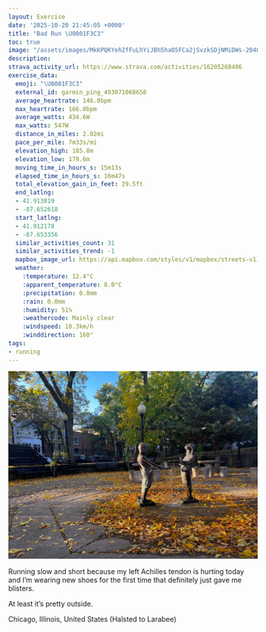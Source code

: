 ```yaml
---
layout: Exercise
date: '2025-10-20 21:45:05 +0000'
title: "Bad Run \U0001F3C3"
toc: true
image: "/assets/images/MkKPQKYehZfFuLhYiJBh5haO5FCa2jSvzkSDjNMiDWs-2048x1536.jpg.jpeg"
description:
strava_activity_url: https://www.strava.com/activities/16205268486
exercise_data:
  emoji: "\U0001F3C3"
  external_id: garmin_ping_493071068658
  average_heartrate: 146.0bpm
  max_heartrate: 166.0bpm
  average_watts: 434.6W
  max_watts: 547W
  distance_in_miles: 2.02mi
  pace_per_mile: 7m33s/mi
  elevation_high: 185.8m
  elevation_low: 179.6m
  moving_time_in_hours_s: 15m13s
  elapsed_time_in_hours_s: 16m47s
  total_elevation_gain_in_feet: 29.5ft
  end_latlng:
  - 41.913819
  - -87.652618
  start_latlng:
  - 41.912178
  - -87.653356
  similar_activities_count: 31
  similar_activities_trend: -1
  mapbox_image_url: https://api.mapbox.com/styles/v1/mapbox/streets-v11/static/path-5+787af2-1.0(wgy~Fpo~uO%3FsBMoB%40%7BAEuACQGW%3F%5BB%5B%3FyCESKE%40GCs%40Fu%40E%5BAmBE%7DABi%40GgAA%7D%40Ba%40CsA%3FmBCc%40BaAGyCCMGEsAJC%3FCEEmBMiB%3FsAK_CA%7DACg%40%40aBHy%40%3FWAUIg%40%3F_BKw%40Cs%40DaDEs%40%3FaCIwBB%5DB%7DAEeBJbD%40tBFb%40%3FpB%40r%40CjAB%7C%40A%5C%40v%40ANLpA%3Fz%40B%60%40AbABHBPAp%40AfDH%5E%40PEpA%40ZCd%40D%60%40A%5ED%5C%40n%40AZBtB%40VBJL%40zAKD%40BLCj%40%40tFA%60AD~%40%40hDAbA%40dAAd%40Df%40AfALtDGbB%3FpAB%60%40CzABd%40),pin-s-s+e5b22e(-87.65193,41.91372),pin-s-f+89ae00(-87.65066999999998,41.91389)/auto/800x800?access_token=pk.eyJ1Ijoiam9zaGJlY2ttYW4iLCJhIjoiY205eWR2aDd1MWZ6djJrbXc4a3M0bWZleiJ9.XiG9OWkNcZk2QzjJbxLB4A
  weather:
    :temperature: 12.4°C
    :apparent_temperature: 8.0°C
    :precipitation: 0.0mm
    :rain: 0.0mm
    :humidity: 51%
    :weathercode: Mainly clear
    :windspeed: 18.3km/h
    :winddirection: 160°
tags:
- running
---
```


![Bad Run](/assets/images/MkKPQKYehZfFuLhYiJBh5haO5FCa2jSvzkSDjNMiDWs-2048x1536.jpg.jpeg)

Running slow and short because my left Achilles tendon is hurting today and I’m wearing new shoes for the first time that definitely just gave me blisters. 

At least it’s pretty outside.

Chicago, Illinois, United States (Halsted to Larabee)
